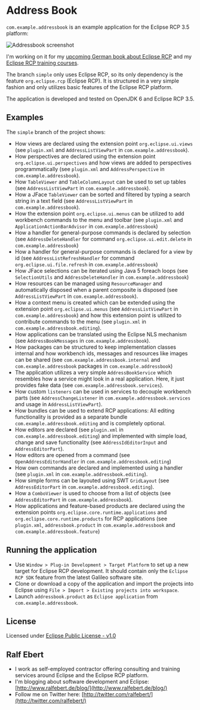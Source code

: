 # Address Book

`com.example.addressbook` is an example application for the Eclipse RCP 3.5 platform:

![Addressbook screenshot](/ralfebert/addressbook/raw/simple/doc/screenshots/addressbook_01.png)

I'm working on it for my [upcoming German book about Eclipse RCP](http://www.ralfebert.de/rcpbuch/) and my [Eclipse RCP training courses](http://www.ralfebert.de/seminare/rcp/).

The branch `simple` only uses Eclipse RCP, so its only dependency is the feature `org.eclipse.rcp` (Eclipse RCP). It is structured in a very simple fashion and only utilizes basic features of the Eclipse RCP platform.

The application is developed and tested on OpenJDK 6 and Eclipse RCP 3.5.

## Examples

The `simple` branch of the project shows:

* How views are declared using the extension point `org.eclipse.ui.views` (see `plugin.xml` and `AddressListViewPart` in `com.example.addressbook`).
* How perspectives are declared using the extension point `org.eclipse.ui.perspectives` and how views are added to perspectives programmatically (see `plugin.xml` and `AddressPerspective` in `com.example.addressbook`).
* How `TableViewer` and `TableColumnLayout` can be used to set up tables (see `AddressListViewPart` in `com.example.addressbook`).
* How a JFace `TableViewer` can be sorted and filtered by typing a search string in a text field (see `AddressListViewPart` in `com.example.addressbook`).
* How the extension point `org.eclipse.ui.menus` can be utilized to add workbench commands to the menu and toolbar (see `plugin.xml` and `ApplicationActionBarAdvisor` in `com.example.addressbook`)
* How a handler for general-purpose commands is declared by selection (see `AddressDeleteHandler` for command `org.eclipse.ui.edit.delete` in `com.example.addressbook`)
* How a handler for general-purpose commands is declared for a view by id (see `AddressListRefreshHandler` for command `org.eclipse.ui.file.refresh` in `com.example.addressbook`)
* How JFace selections can be iterated using Java 5 foreach loops (see `SelectionUtils` and `AddressDeleteHandler` in `com.example.addressbook`)
* How resources can be managed using `ResourceManager` and automatically disposed when a parent composite is disposed (see `AddressListViewPart` in `com.example.addressbook`).
* How a context menu is created which can be extended using the extension point `org.eclipse.ui.menus` (see `AddressListViewPart` in `com.example.addressbook`) and how this extension point is utilized to contribute commands to the menu (see `plugin.xml` in `com.example.addressbook.editing`).
* How applications can be translated using the Eclipse NLS mechanism (see `ÀddressBookMessages` in `com.example.addressbook`).
* How packages can be structured to keep implementation classes internal and how workbench ids, messages and resources like images can be shared (see `com.example.addressbook.internal` and `com.example.addressbook` packages in `com.example.addressbook`)
* The application utilizes a very simple `AddressBookService` which resembles how a service might look in a real application. Here, it just provides fake data (see `com.example.addressbook.services`).
* How custom `listeners` can be used in services to decouple workbench parts (see `AddressChangeListener` in `com.example.addressbook.services` and usage in `AddressListViewPart`).
* How bundles can be used to extend RCP applications: All editing functionality is provided as a separate bundle `com.example.addressbook.editing` and is completely optional.
* How editors are declared (see `plugin.xml` in `com.example.addressbook.editing`) and implemented with simple load, change and save functionality (see `AddressIdEditorInput` and `AddressEditorPart`).
* How editors are opened from a command (see `OpenAddressEditorHandler` in `com.example.addressbook.editing`)
* How own commands are declared and implemented using a handler (see `plugin.xml` in `com.example.addressbook.editing`).
* How simple forms can be layouted using SWT `GridLayout` (see `AddressEditorPart` in `com.example.addressbook.editing`).
* How a `ComboViewer` is used to choose from a list of objects (see `AddressEditorPart` in `com.example.addressbook`).
* How applications and feature-based products are declared using the extension points `org.eclipse.core.runtime.applications` and
 `org.eclipse.core.runtime.products` for RCP applications (see `plugin.xml`, `addressbook.product` in `com.example.addressbook` and `com.example.addressbook.feature`)

## Running the application

* Use `Window > Plug-in Development > Target Platform` to set up a new target for Eclipse RCP development. It should contain only the `Eclipse RCP SDK` feature from the latest Galileo software site.
* Clone or download a copy of the application and import the projects into Eclipse using `File > Import > Existing projects into workspace`.
* Launch `addressbook.product` as `Eclipse application` from `com.example.addressbook`.

## License

Licensed under [Eclipse Public License - v1.0](http://www.eclipse.org/legal/epl-v10.html)

## Ralf Ebert

* I work as self-employed contractor offering consulting and training services around Eclipse and the Eclipse RCP platform.
* I'm blogging about software development and Eclipse: [http://www.ralfebert.de/blog/](http://www.ralfebert.de/blog/)
* Follow me on Twitter here: [http://twitter.com/ralfebert/](http://twitter.com/ralfebert/)
